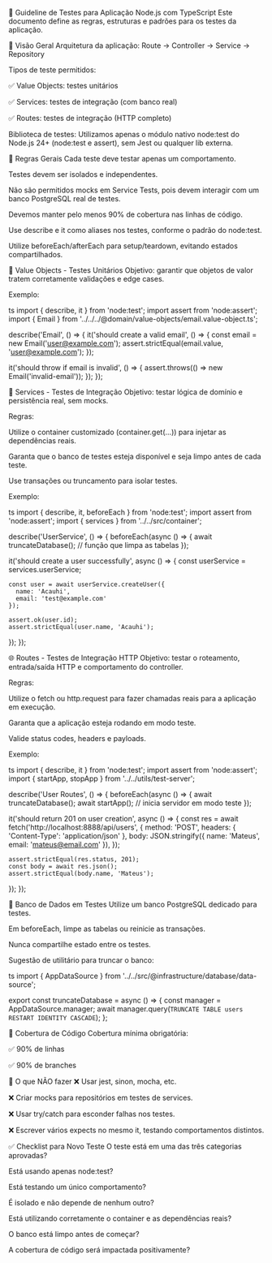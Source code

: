 🧪 Guideline de Testes para Aplicação Node.js com TypeScript
Este documento define as regras, estruturas e padrões para os testes da aplicação.

🧭 Visão Geral
Arquitetura da aplicação:
Route → Controller → Service → Repository

Tipos de teste permitidos:

✅ Value Objects: testes unitários

✅ Services: testes de integração (com banco real)

✅ Routes: testes de integração (HTTP completo)

Biblioteca de testes:
Utilizamos apenas o módulo nativo node:test do Node.js 24+ (node:test e assert), sem Jest ou qualquer lib externa.

📐 Regras Gerais
Cada teste deve testar apenas um comportamento.

Testes devem ser isolados e independentes.

Não são permitidos mocks em Service Tests, pois devem interagir com um banco PostgreSQL real de testes.

Devemos manter pelo menos 90% de cobertura nas linhas de código.

Use describe e it como aliases nos testes, conforme o padrão do node:test.

Utilize beforeEach/afterEach para setup/teardown, evitando estados compartilhados.

🧪 Value Objects - Testes Unitários
Objetivo: garantir que objetos de valor tratem corretamente validações e edge cases.

Exemplo:

ts
import { describe, it } from 'node:test';
import assert from 'node:assert';
import { Email } from '../../../@domain/value-objects/email.value-object.ts';

describe('Email', () => {
it('should create a valid email', () => {
const email = new Email('user@example.com');
assert.strictEqual(email.value, 'user@example.com');
});

it('should throw if email is invalid', () => {
assert.throws(() => new Email('invalid-email'));
});
});

🔄 Services - Testes de Integração
Objetivo: testar lógica de domínio e persistência real, sem mocks.

Regras:

Utilize o container customizado (container.get(...)) para injetar as dependências reais.

Garanta que o banco de testes esteja disponível e seja limpo antes de cada teste.

Use transações ou truncamento para isolar testes.

Exemplo:

ts
import { describe, it, beforeEach } from 'node:test';
import assert from 'node:assert';
import { services } from '../../src/container';

describe('UserService', () => {
beforeEach(async () => {
await truncateDatabase(); // função que limpa as tabelas
});

it('should create a user successfully', async () => {
const userService = services.userService;

    const user = await userService.createUser({
      name: 'Acauhi',
      email: 'test@example.com'
    });

    assert.ok(user.id);
    assert.strictEqual(user.name, 'Acauhi');

});
});

🌐 Routes - Testes de Integração HTTP
Objetivo: testar o roteamento, entrada/saída HTTP e comportamento do controller.

Regras:

Utilize o fetch ou http.request para fazer chamadas reais para a aplicação em execução.

Garanta que a aplicação esteja rodando em modo teste.

Valide status codes, headers e payloads.

Exemplo:

ts
import { describe, it } from 'node:test';
import assert from 'node:assert';
import { startApp, stopApp } from '../../utils/test-server';

describe('User Routes', () => {
beforeEach(async () => {
await truncateDatabase();
await startApp(); // inicia servidor em modo teste
});

it('should return 201 on user creation', async () => {
const res = await fetch('http://localhost:8888/api/users', {
method: 'POST',
headers: { 'Content-Type': 'application/json' },
body: JSON.stringify({ name: 'Mateus', email: 'mateus@email.com' }),
});

    assert.strictEqual(res.status, 201);
    const body = await res.json();
    assert.strictEqual(body.name, 'Mateus');

});
});

🧹 Banco de Dados em Testes
Utilize um banco PostgreSQL dedicado para testes.

Em beforeEach, limpe as tabelas ou reinicie as transações.

Nunca compartilhe estado entre os testes.

Sugestão de utilitário para truncar o banco:

ts
import { AppDataSource } from '../../src/@infrastructure/database/data-source';

export const truncateDatabase = async () => {
const manager = AppDataSource.manager;
await manager.query(`TRUNCATE TABLE users RESTART IDENTITY CASCADE`);
};

🧾 Cobertura de Código
Cobertura mínima obrigatória:

✅ 90% de linhas

✅ 90% de branches

🚫 O que NÃO fazer
❌ Usar jest, sinon, mocha, etc.

❌ Criar mocks para repositórios em testes de services.

❌ Usar try/catch para esconder falhas nos testes.

❌ Escrever vários expects no mesmo it, testando comportamentos distintos.

✅ Checklist para Novo Teste
O teste está em uma das três categorias aprovadas?

Está usando apenas node:test?

Está testando um único comportamento?

É isolado e não depende de nenhum outro?

Está utilizando corretamente o container e as dependências reais?

O banco está limpo antes de começar?

A cobertura de código será impactada positivamente?
